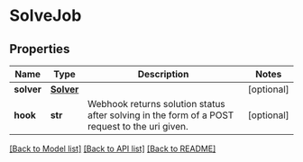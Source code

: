 # SolveJob

## Properties
Name | Type | Description | Notes
------------ | ------------- | ------------- | -------------
**solver** | [**Solver**](Solver.md) |  | [optional] 
**hook** | **str** | Webhook returns solution status after solving in the form of a POST request to the uri given. | [optional] 

[[Back to Model list]](../README.md#documentation-for-models) [[Back to API list]](../README.md#documentation-for-api-endpoints) [[Back to README]](../README.md)


